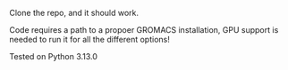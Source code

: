 Clone the repo, and it should work.

Code requires a path to a propoer GROMACS installation, GPU support is needed to run it for all the different options!

Tested on Python 3.13.0

